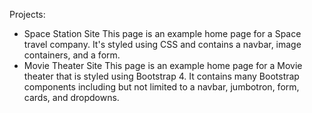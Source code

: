 Projects:
- Space Station Site
      This page is an example home page for a Space travel company. It's styled using CSS and contains a navbar, image containers, and a form.
- Movie Theater Site
      This page is an example home page for a Movie theater that is styled using Bootstrap 4. It contains many Bootstrap components including but not limited to a navbar, jumbotron, form, cards, and dropdowns.
  
